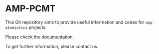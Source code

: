 # AMP-PCMT

This Git repository aims to provide useful information and codes for `amp-atomistics` projects. 

Please check the [documentation](https://snaykaw.gitlab.io/AMP_PCMT).

To get further information, please contact us.
